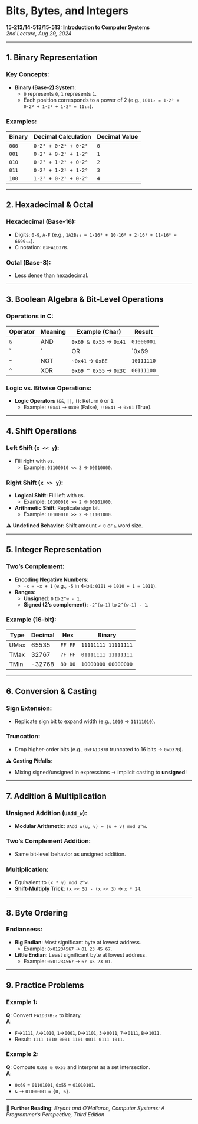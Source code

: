 # Bits, Bytes, and Integers  
**15-213/14-513/15-513: Introduction to Computer Systems**  
*2nd Lecture, Aug 29, 2024*  

---

## 1. Binary Representation  
### Key Concepts:  
- **Binary (Base-2) System**:  
  - `0` represents `0`, `1` represents `1`.  
  - Each position corresponds to a power of 2 (e.g., `1011₂ = 1·2³ + 0·2² + 1·2¹ + 1·2⁰ = 11₁₀`).  

### Examples:  
| Binary | Decimal Calculation | Decimal Value |  
|--------|---------------------|---------------|  
| `000`  | `0·2² + 0·2¹ + 0·2⁰` | `0` |  
| `001`  | `0·2² + 0·2¹ + 1·2⁰` | `1` |  
| `010`  | `0·2² + 1·2¹ + 0·2⁰` | `2` |  
| `011`  | `0·2² + 1·2¹ + 1·2⁰` | `3` |  
| `100`  | `1·2² + 0·2¹ + 0·2⁰` | `4` |  

---

## 2. Hexadecimal & Octal  
### Hexadecimal (Base-16):  
- Digits: `0-9`, `A-F` (e.g., `1A2B₁₆ = 1·16³ + 10·16² + 2·16¹ + 11·16⁰ = 6699₁₀`).  
- C notation: `0xFA1D37B`.  

### Octal (Base-8):  
- Less dense than hexadecimal.  

---

## 3. Boolean Algebra & Bit-Level Operations  
### Operations in C:  
| Operator | Meaning      | Example (Char)              | Result  |  
|----------|--------------|------------------------------|---------|  
| `&`      | AND          | `0x69 & 0x55` → `0x41`       | `01000001` |  
| `|`      | OR           | `0x69 | 0x55` → `0x7D`       | `01111101` |  
| `~`      | NOT          | `~0x41` → `0xBE`             | `10111110` |  
| `^`      | XOR          | `0x69 ^ 0x55` → `0x3C`       | `00111100` |  

### Logic vs. Bitwise Operations:  
- **Logic Operators** (`&&`, `||`, `!`): Return `0` or `1`.  
  - Example: `!0x41` → `0x00` (False), `!!0x41` → `0x01` (True).  

---

## 4. Shift Operations  
### Left Shift (`x << y`):  
- Fill right with `0`s.  
  - Example: `01100010 << 3` → `00010000`.  

### Right Shift (`x >> y`):  
- **Logical Shift**: Fill left with `0`s.  
  - Example: `10100010 >> 2` → `00101000`.  
- **Arithmetic Shift**: Replicate sign bit.  
  - Example: `10100010 >> 2` → `11101000`.  

⚠️ **Undefined Behavior**: Shift amount `< 0` or `≥` word size.  

---

## 5. Integer Representation  
### Two’s Complement:  
- **Encoding Negative Numbers**:  
  - `-x = ~x + 1` (e.g., `-5` in 4-bit: `0101` → `1010 + 1 = 1011`).  
- **Ranges**:  
  - **Unsigned**: `0` to `2^w - 1`.  
  - **Signed (2’s complement)**: `-2^(w-1)` to `2^(w-1) - 1`.  

### Example (16-bit):  
| Type   | Decimal | Hex    | Binary              |  
|--------|---------|--------|---------------------|  
| UMax   | 65535   | `FF FF`| `11111111 11111111` |  
| TMax   | 32767   | `7F FF`| `01111111 11111111` |  
| TMin   | -32768  | `80 00`| `10000000 00000000` |  

---

## 6. Conversion & Casting  
### Sign Extension:  
- Replicate sign bit to expand width (e.g., `1010` → `11111010`).  

### Truncation:  
- Drop higher-order bits (e.g., `0xFA1D37B` truncated to 16 bits → `0xD37B`).  

⚠️ **Casting Pitfalls**:  
- Mixing signed/unsigned in expressions → implicit casting to **unsigned**!  

---

## 7. Addition & Multiplication  
### Unsigned Addition (`UAdd_w`):  
- **Modular Arithmetic**: `UAdd_w(u, v) = (u + v) mod 2^w`.  

### Two’s Complement Addition:  
- Same bit-level behavior as unsigned addition.  

### Multiplication:  
- Equivalent to `(x * y) mod 2^w`.  
- **Shift-Multiply Trick**: `(x << 5) - (x << 3)` → `x * 24`.  

---

## 8. Byte Ordering  
### Endianness:  
- **Big Endian**: Most significant byte at lowest address.  
  - Example: `0x01234567` → `01 23 45 67`.  
- **Little Endian**: Least significant byte at lowest address.  
  - Example: `0x01234567` → `67 45 23 01`.  

---

## 9. Practice Problems  
### Example 1:  
**Q**: Convert `FA1D37B₁₆` to binary.  
**A**:  
- `F`→`1111`, `A`→`1010`, `1`→`0001`, `D`→`1101`, `3`→`0011`, `7`→`0111`, `B`→`1011`.  
- Result: `1111 1010 0001 1101 0011 0111 1011`.  

### Example 2:  
**Q**: Compute `0x69 & 0x55` and interpret as a set intersection.  
**A**:  
- `0x69` = `01101001`, `0x55` = `01010101`.  
- `&` → `01000001` = `{0, 6}`.  

---

📘 **Further Reading**: *Bryant and O’Hallaron, Computer Systems: A Programmer’s Perspective, Third Edition*  
